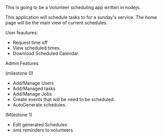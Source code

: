 This is going to be a Volunteer scheduling app written in nodejs. 

This application will schedule tasks to for a sunday's service. The home page
will be the main view of current schedules.

User feautures:
  - Request time off
  - View scheduled times.
  - Download Scheduled Calendar.
  
Admin Features

(milestone 0)
  - Add/Manage Users
  - Add/Managed tasks
  - Add/Manage Jobs
  - Create events that will be need to be scheduled.
  - AutoGenerate schedules.

(Milestone 1)
  - Edit generated Schedules
  - sms reminders to volunteers
  
